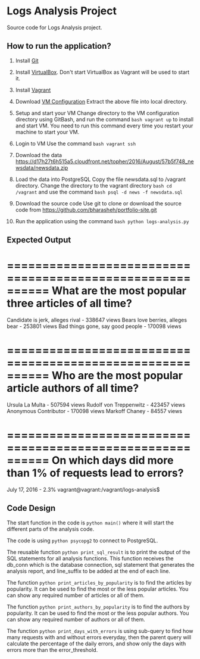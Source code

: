 # Logs Analysis Project

Source code for Logs Analysis project.

## How to run the application?

1) Install [Git](https://git-scm.com/downloads)

2) Install [VirtualBox](https://www.virtualbox.org/wiki/Download_Old_Builds_5_1).
Don't start VirtualBox as Vagrant will be used to start it.

3) Install [Vagrant](https://www.vagrantup.com/)

4) Download [VM Configuration](https://s3.amazonaws.com/video.udacity-data.com/topher/2018/April/5acfbfa3_fsnd-virtual-machine/fsnd-virtual-machine.zip)
Extract the above file into local directory.

5) Setup and start your VM
Change directory to the VM configuration directory using GitBash, and run the command ```bash vagrant up``` to install and start VM.
You need to run this command every time you restart your machine to start your VM.

6) Login to VM
Use the command ```bash vagrant ssh```

7) Download the data
https://d17h27t6h515a5.cloudfront.net/topher/2016/August/57b5f748_newsdata/newsdata.zip

8) Load the data into PostgreSQL
Copy the file newsdata.sql to /vagrant directory.
Change the directory to the vagrant directory ```bash cd /vagrant``` and use the command ```bash psql -d news -f newsdata.sql```

9) Download the source code
Use git to clone or download the source code from https://github.com/bharasheh/portfolio-site.git

10) Run the application using the command
```bash python logs-analysis.py```

## Expected Output

==========================================================
What are the most popular three articles of all time?
==========================================================
Candidate is jerk, alleges rival - 338647 views
Bears love berries, alleges bear - 253801 views
Bad things gone, say good people - 170098 views


==========================================================
Who are the most popular article authors of all time?
==========================================================
Ursula La Multa - 507594 views
Rudolf von Treppenwitz - 423457 views
Anonymous Contributor - 170098 views
Markoff Chaney - 84557 views


==========================================================
On which days did more than 1% of requests lead to errors?
==========================================================
July 17, 2016 - 2.3%
vagrant@vagrant:/vagrant/logs-analysis$

## Code Design
The start function in the code is ```python main()``` where it will start the different parts of the analysis code.

The code is using ```python psycopg2``` to connect to PostgreSQL.

The reusable function ```python print_sql_result``` is to print the output of the SQL statements for all analysis functions. This function receives the db_conn which is the database connection, sql statement that generates the analysis report, and line_suffix to be added at the end of each line.

The function ```python print_articles_by_popularity``` is to find the articles by popularity. It can be used to find the most or the less popular articles. You can show any required number of articles or all of them.

The function ```python print_authors_by_popularity``` is to find the authors by popularity. It can be used to find the most or the less popular authors. You can show any required number of authors or all of them.

The function ```python print_days_with_errors``` is using sub-query to find how many requests with and without errors everyday, then the parent query will calculate the percentage of the daily errors, and show only the days with errors more than the error_threshold.
